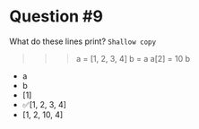 # Question #9
What do these lines print?
```Shallow copy```
>>> a = [1, 2, 3, 4]
>>> b = a
>>> a[2] = 10
>>> b

<ul>
<li>a</li>
<li>b</li>
<li>[1]</li>
<li>✅[1, 2, 3, 4]</li>
<li>[1, 2, 10, 4]</li>
</ul>
